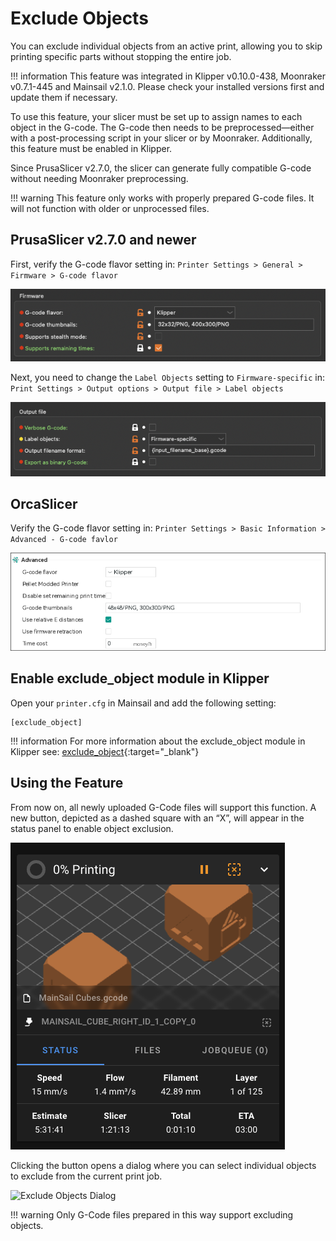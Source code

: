 # Exclude Objects

You can exclude individual objects from an active print, allowing you to skip printing specific parts without stopping the entire job.

!!! information 
    This feature was integrated in Klipper v0.10.0-438, Moonraker v0.7.1-445 and Mainsail v2.1.0. Please check your installed versions first and update them if necessary.

To use this feature, your slicer must be set up to assign names to each object in the G-code. The G-code then needs to be preprocessed—either with a post-processing script in your slicer or by Moonraker. Additionally, this feature must be enabled in Klipper.

Since PrusaSlicer v2.7.0, the slicer can generate fully compatible G-code without needing Moonraker preprocessing.

!!! warning This feature only works with properly prepared G-code files. It will not function with older or unprocessed files.

## PrusaSlicer v2.7.0 and newer

First, verify the G-code flavor setting in:
`Printer Settings > General > Firmware > G-code flavor`

![G-code Flavor Setting](../images/features/exclude-objects-gcode-flavor.png)

Next, you need to change the `Label Objects` setting to `Firmware-specific` in:
`Print Settings > Output options > Output file > Label objects`

![Label Objects Setting](../images/features/exclude-objects-label-objects.png)

## OrcaSlicer
Verify the G-code flavor setting in:
`Printer Settings > Basic Information > Advanced - G-code favlor`

![G-code Favlor Setting Orca](../images/features/exclude-objects-gcode-flavor-orca.png)

## Enable exclude_object module in Klipper

Open your `printer.cfg` in Mainsail and add the following setting:

```
[exclude_object]
```

!!! information 
    For more information about the exclude_object module in Klipper see: [exclude_object](https://www.klipper3d.org/Exclude_Object.html){:target="_blank"}

## Using the Feature

From now on, all newly uploaded G-Code files will support this function. A new button, depicted as a dashed square with an “X”, will appear in the status panel to enable object exclusion.

![Status Panel Button](../images/features/exclude-objects-print-status.png)

Clicking the button opens a dialog where you can select individual objects to exclude from the current print job.

![Exclude Objects Dialog](../images/features/exclude-object-dialog.avif)

!!! warning
    Only G-Code files prepared in this way support excluding objects.